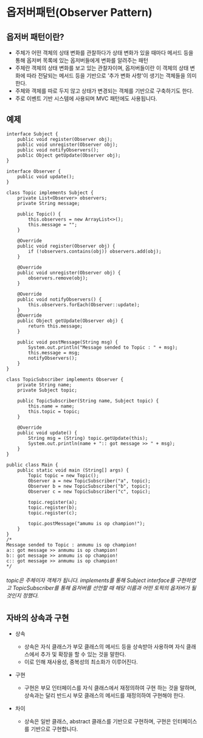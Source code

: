 옵저버패턴(Observer Pattern)
=
옵저버 패턴이란?
-
- 주체가 어떤 객체의 상태 변화를 관찰하다가 상태 변화가 있을 때마다 메서드 등을 통해 옵저버 목록에 있는 옵저버들에게 변화를 알려주는 패턴
- 주체란 객체의 상태 변화를 보고 있는 관찰자이며, 옵저버들이란 이 객체의 상태 변화에 따라 전달되는 메서드 등을 기반으로 '추가 변화 사항'이 생기는 객체들을 의미한다.
- 주체와 객체를 따로 두지 않고 상태가 변경되는 객체를 기반으로 구축하기도 한다.
- 주로 이벤트 기반 시스템에 사용되며 MVC 패턴에도 사용됩니다.

예제
-
~~~
interface Subject {
    public void register(Observer obj);
    public void unregister(Observer obj);
    public void notifyObservers();
    public Object getUpdate(Observer obj);
}

interface Observer {
    public void update();
}

class Topic implements Subject {
    private List<Observer> observers;
    private String message;
    
    public Topic() {
        this.observers = new ArrayList<>();
        this.message = "";
    }
    
    @Override
    public void register(Observer obj) {
        if (!observers.contains(obj)) observers.add(obj);
    }
    
    @Override
    public void unregister(Observer obj) {
        observers.remove(obj);
    }
    
    @Override
    public void notifyObservers() {
        this.observers.forEach(Observer::update);
    }
    @Override
    public Object getUpdate(Observer obj) {
        return this.message;
    }
    
    public void postMessage(String msg) {
        System.out.println("Message sended to Topic : " + msg);
        this.message = msg;
        notifyObservers();
    }
}

class TopicSubscriber implements Observer {
    private String name;
    private Subject topic;
    
    public TopicSubscriber(String name, Subject topic) {
        this.name = name;
        this.topic = topic;
    }
    
    @Override
    public void update() {
        String msg = (String) topic.getUpdate(this);
        System.out.println(name + ":: got message >> " + msg);
    }
}
~~~

~~~
public class Main {
    public static void main (String[] args) {
        Topic topic = new Topic();
        Observer a = new TopicSubscriber("a", topic);
        Observer b = new TopicSubscriber("b", topic);
        Observer c = new TopicSubscriber("c", topic);
        
        topic.register(a);
        topic.register(b);
        topic.register(c);
        
        topic.postMessage("amumu is op champion!");
    }
}
/*
Message sended to Topic : anmumu is op champion!
a:: got message >> anmumu is op champion!
b:: got message >> anmumu is op champion!
c:: got message >> anmumu is op champion!
*/
~~~

###### topic은 주체이자 객체가 됩니다. implements를 통해 Subject interface를 구현하였고 TopicSubscriber를 통해 옵저버를 선언할 때 해당 이름과 어떤 토픽의 옵저버가 될 것인지 정했다.

자바의 상속과 구현
-
- 상속
  - 상속은 자식 클래스가 부모 클래스의 메서드 등을 상속받아 사용하며 자식 클래스에서 추가 및 확장을 할 수 있는 것을 말한다.
  - 이로 인해 재사용성, 중복성의 최소화가 이루어진다.
- 구현
  - 구현은 부모 인터페이스를 자식 클래스에서 재정의하여 구현 하는 것을 말하며, 상속과는 달리 반드시 부모 클래스의 메서드를 재정의하여 구현해야 한다.

- 차이
  - 상속은 일반 클래스, abstract 클래스를 기반으로 구현하며, 구현은 인터페이스를 기반으로 구현합니다.